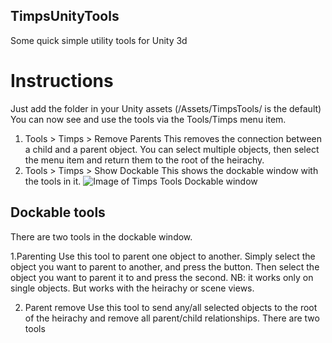 ## TimpsUnityTools
Some quick simple utility tools for Unity 3d

# Instructions
Just add the folder in your Unity assets (/Assets/TimpsTools/ is the default)
You can now see and use the tools via the Tools/Timps menu item.

1. Tools > Timps > Remove Parents
This removes the connection between a child and a parent object.
You can select multiple objects, then select the menu item and return them to the root of the heirachy.
2. Tools > Timps > Show Dockable
This shows the dockable window with the tools in it.
![Image of Timps Tools Dockable window](https://i.imgur.com/oLPuvYt.png)

## Dockable tools
There are two tools in the dockable window.

1.Parenting
Use this tool to parent one object to another.
Simply select the object you want to parent to another, and press the button.
Then select the object you want to parent it to and press the second.
NB: it works only on single objects. But works with the heirachy or scene views.

2. Parent remove
Use this tool to send any/all selected objects to the root of the heirachy and remove all parent/child relationships.
There are two tools 
